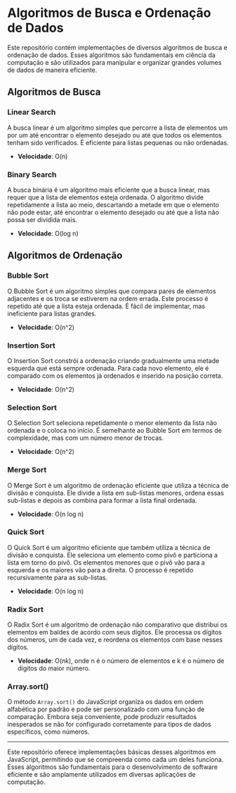 # Algoritmos de Busca e Ordenação de Dados

Este repositório contém implementações de diversos algoritmos de busca e ordenação de dados. Esses algoritmos são fundamentais em ciência da computação e são utilizados para manipular e organizar grandes volumes de dados de maneira eficiente.

## Algoritmos de Busca

### Linear Search

A busca linear é um algoritmo simples que percorre a lista de elementos um por um até encontrar o elemento desejado ou até que todos os elementos tenham sido verificados. É eficiente para listas pequenas ou não ordenadas.

- **Velocidade**: O(n)

### Binary Search

A busca binária é um algoritmo mais eficiente que a busca linear, mas requer que a lista de elementos esteja ordenada. O algoritmo divide repetidamente a lista ao meio, descartando a metade em que o elemento não pode estar, até encontrar o elemento desejado ou até que a lista não possa ser dividida mais.

- **Velocidade**: O(log n)

## Algoritmos de Ordenação

### Bubble Sort

O Bubble Sort é um algoritmo simples que compara pares de elementos adjacentes e os troca se estiverem na ordem errada. Este processo é repetido até que a lista esteja ordenada. É fácil de implementar, mas ineficiente para listas grandes.

- **Velocidade**: O(n^2)

### Insertion Sort

O Insertion Sort constrói a ordenação criando gradualmente uma metade esquerda que está sempre ordenada. Para cada novo elemento, ele é comparado com os elementos já ordenados e inserido na posição correta.

- **Velocidade**: O(n^2)

### Selection Sort

O Selection Sort seleciona repetidamente o menor elemento da lista não ordenada e o coloca no início. É semelhante ao Bubble Sort em termos de complexidade, mas com um número menor de trocas.

- **Velocidade**: O(n^2)

### Merge Sort

O Merge Sort é um algoritmo de ordenação eficiente que utiliza a técnica de divisão e conquista. Ele divide a lista em sub-listas menores, ordena essas sub-listas e depois as combina para formar a lista final ordenada.

- **Velocidade**: O(n log n)

### Quick Sort

O Quick Sort é um algoritmo eficiente que também utiliza a técnica de divisão e conquista. Ele seleciona um elemento como pivô e particiona a lista em torno do pivô. Os elementos menores que o pivô vão para a esquerda e os maiores vão para a direita. O processo é repetido recursivamente para as sub-listas.

- **Velocidade**: O(n log n)

### Radix Sort

O Radix Sort é um algoritmo de ordenação não comparativo que distribui os elementos em baldes de acordo com seus dígitos. Ele processa os dígitos dos números, um de cada vez, e reordena os elementos com base nesses dígitos.

- **Velocidade**: O(nk), onde n é o número de elementos e k é o número de dígitos do maior número.

### Array.sort()

O método `Array.sort()` do JavaScript organiza os dados em ordem alfabética por padrão e pode ser personalizado com uma função de comparação. Embora seja conveniente, pode produzir resultados inesperados se não for configurado corretamente para tipos de dados específicos, como números.

---

Este repositório oferece implementações básicas desses algoritmos em JavaScript, permitindo que se compreenda como cada um deles funciona. Esses algoritmos são fundamentais para o desenvolvimento de software eficiente e são amplamente utilizados em diversas aplicações de computação.
